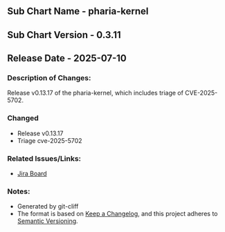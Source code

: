 ## Sub Chart Name - pharia-kernel
## Sub Chart Version - 0.3.11
## Release Date - 2025-07-10

### Description of Changes:

Release v0.13.17 of the pharia-kernel, which includes triage of CVE-2025-5702.

### Changed

- Release v0.13.17
- Triage cve-2025-5702

### Related Issues/Links:
- [Jira Board](https://aleph-alpha.atlassian.net/jira/software/projects/PK/boards/160)

### Notes:
- Generated by git-cliff
- The format is based on [Keep a Changelog](https://keepachangelog.com/en/1.0.0/),
and this project adheres to [Semantic Versioning](https://semver.org/spec/v2.0.0.html).
